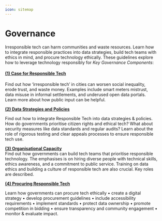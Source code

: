 ```yaml
---
icon: sitemap
---
```


# Governance

Irresponsible tech can harm communities and waste resources. Learn how to integrate responsible practices into data strategies, build tech teams with ethics in mind, and procure technology ethically. These guidelines explore how to leverage technology responsibly for _Key Governance Components_:

#### [(1) Case for Responsible Tech](1-case-for-responsible-tech.md)

Find out how ‘irresponsible tech’ in cities can worsen social inequality, erode trust, and waste money. Examples include smart meters mistrust, data misuse in informal settlements, and underused open data portals. Learn more about how public input can be helpful.

[**(2) Data Strategies and Policies**](2-data-strategies-and-policies.md)

Find out how to integrate Responsible Tech into data strategies & policies. How do governments prioritise citizen rights and ethical tech? What about security measures like data standards and regular audits? Learn about the role of rigorous testing and clear appeals processes to ensure responsible tech use.

[**(3) Organisational Capacity**](3-organisational-capacity.md)\
Find out how governments can build tech teams that prioritise responsible technology. The emphasises is on hiring diverse people with technical skills, ethics awareness, and a commitment to public service. Training on data ethics and building a culture of responsible tech are also crucial. Key roles are described.

[**(4) Procuring Responsible Tech**](4-procuring-responsible-tech.md)

Learn how governments can procure tech ethically • create a digital strategy • develop procurement guidelines • include accessibility requirements • implement standards • protect data ownership • promote competition in bidding • ensure transparency and community engagement • monitor & evaluate impact.
